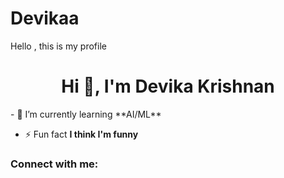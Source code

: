 # Devikaa
Hello , this is my profile
<h1 align="center">Hi 👋, I'm Devika Krishnan</h1>
- 🌱 I’m currently learning **AI/ML**

- ⚡ Fun fact **I think I'm funny**

<h3 align="left">Connect with me:</h3>
<p align="left">
</p>
